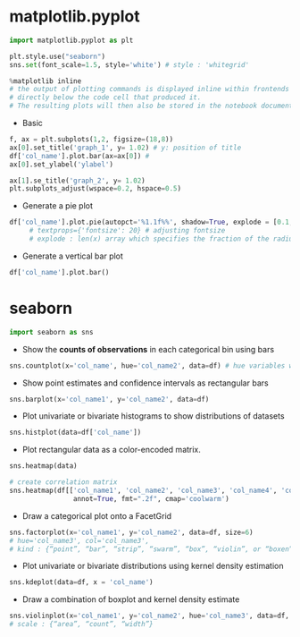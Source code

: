 # matplotlib.pyplot 
```Python
import matplotlib.pyplot as plt

plt.style.use("seaborn")
sns.set(font_scale=1.5, style='white') # style : 'whitegrid'

%matplotlib inline 
# the output of plotting commands is displayed inline within frontends like the Jupyter notebook, 
# directly below the code cell that produced it. 
# The resulting plots will then also be stored in the notebook document.
```
- Basic
```Python
f, ax = plt.subplots(1,2, figsize=(18,8))
ax[0].set_title('graph_1', y= 1.02) # y: position of title
df['col_name'].plot.bar(ax=ax[0]) #  
ax[0].set_ylabel('ylabel')

ax[1].se_title('graph_2', y= 1.02)
plt.subplots_adjust(wspace=0.2, hspace=0.5)
```

- Generate a pie plot
```Python
df['col_name'].plot.pie(autopct='%1.1f%%', shadow=True, explode = [0.1, 0.1, 0.1, 0.1] )  
     # textprops={'fontsize': 20} # adjusting fontsize
     # explode : len(x) array which specifies the fraction of the radius with which to offset each wedge 
```
- Generate a vertical bar plot
```Python
df['col_name'].plot.bar()
```

# seaborn
```Python
import seaborn as sns
```

- Show the **counts of observations** in each categorical bin using bars
```Python
sns.countplot(x='col_name', hue='col_name2', data=df) # hue variables will determine how the data are plotted.
```

- Show point estimates and confidence intervals as rectangular bars
```Python
sns.barplot(x='col_name1', y='col_name2', data=df)
```

- Plot univariate or bivariate histograms to show distributions of datasets
```Python
sns.histplot(data=df['col_name']) 
```

- Plot rectangular data as a color-encoded matrix.
```Python
sns.heatmap(data)

# create correlation matrix
sns.heatmap(df[['col_name1', 'col_name2', 'col_name3', 'col_name4', 'col_name5']].corr(), 
                annot=True, fmt=".2f", cmap='coolwarm')
```


- Draw a categorical plot onto a FacetGrid
```Python
sns.factorplot(x='col_name1', y='col_name2', data=df, size=6) 
# hue='col_name3', col='col_name3', 
# kind : {“point”, “bar”, “strip”, “swarm”, “box”, “violin”, or “boxen”}, default="strip"
```

- Plot univariate or bivariate distributions using kernel density estimation
```Python
sns.kdeplot(data=df, x = 'col_name')
```

- Draw a combination of boxplot and kernel density estimate
```Python
sns.violinplot(x='col_name1', y='col_name2', hue='col_name3', data=df, scale='count', split=True) 
# scale : {“area”, “count”, “width”}
```
